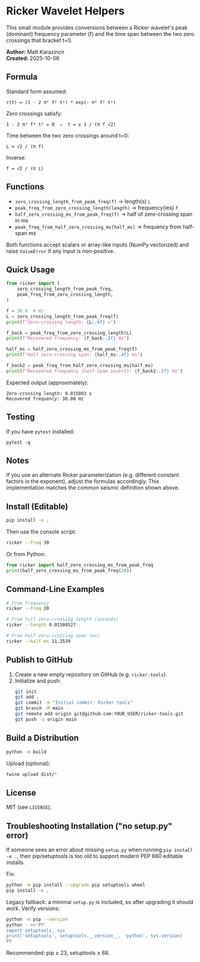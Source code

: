 # Ricker Wavelet Helpers

This small module provides conversions between a Ricker wavelet's peak (dominant) frequency parameter \(f\) and the time span between the two zero crossings that bracket t=0.

**Author:** Matt Karazincir  
**Created:** 2025-10-06

## Formula

Standard form assumed:

```
r(t) = (1 - 2 π² f² t²) * exp(- π² f² t²)
```

Zero crossings satisfy:
```
1 - 2 π² f² t² = 0  ⇒  t = ± 1 / (π f √2)
```
Time between the two zero crossings around t=0:
```
L = √2 / (π f)
```
Inverse:
```
f = √2 / (π L)
```

## Functions

- `zero_crossing_length_from_peak_freq(f)` → length(s) `L`
- `peak_freq_from_zero_crossing_length(length)` → frequency(ies) `f`
- `half_zero_crossing_ms_from_peak_freq(f)` → half of zero-crossing span in ms
- `peak_freq_from_half_zero_crossing_ms(half_ms)` → frequency from half-span ms

Both functions accept scalars or array-like inputs (NumPy vectorized) and raise `ValueError` if any input is non-positive.

## Quick Usage

```python
from ricker import (
    zero_crossing_length_from_peak_freq,
    peak_freq_from_zero_crossing_length,
)

f = 30.0  # Hz
L = zero_crossing_length_from_peak_freq(f)
print(f"Zero-crossing length: {L:.6f} s")

f_back = peak_freq_from_zero_crossing_length(L)
print(f"Recovered frequency: {f_back:.2f} Hz")

half_ms = half_zero_crossing_ms_from_peak_freq(f)
print(f"Half zero-crossing span: {half_ms:.4f} ms")

f_back2 = peak_freq_from_half_zero_crossing_ms(half_ms)
print(f"Recovered frequency (half-span invert): {f_back2:.2f} Hz")
```

Expected output (approximately):
```
Zero-crossing length: 0.015003 s
Recovered frequency: 30.00 Hz
```

## Testing

If you have `pytest` installed:
```
pytest -q
```

## Notes

If you use an alternate Ricker parameterization (e.g. different constant factors in the exponent), adjust the formulas accordingly. This implementation matches the common seismic definition shown above.

## Install (Editable)

```bash
pip install -e .
```

Then use the console script:

```bash
ricker --freq 30
```

Or from Python:

```python
from ricker import half_zero_crossing_ms_from_peak_freq
print(half_zero_crossing_ms_from_peak_freq(20))
```

## Command-Line Examples

```bash
# From frequency
ricker --freq 20

# From full zero-crossing length (seconds)
ricker --length 0.01500527

# From half zero-crossing span (ms)
ricker --half-ms 11.2539
```

## Publish to GitHub

1. Create a new empty repository on GitHub (e.g. `ricker-tools`).
2. Initialize and push:
    ```bash
    git init
    git add .
    git commit -m "Initial commit: Ricker tools"
    git branch -M main
    git remote add origin git@github.com:YOUR_USER/ricker-tools.git
    git push -u origin main
    ```

## Build a Distribution

```bash
python -m build
```

Upload (optional):
```bash
twine upload dist/*
```

## License

MIT (see `LICENSE`).

## Troubleshooting Installation ("no setup.py" error)

If someone sees an error about missing `setup.py` when running `pip install -e .`,
their pip/setuptools is too old to support modern PEP 660 editable installs.

Fix:

```bash
python -m pip install --upgrade pip setuptools wheel
pip install -e .
```

Legacy fallback: a minimal `setup.py` is included, so after upgrading it should work.
Verify versions:

```bash
python -m pip --version
python - <<'PY'
import setuptools, sys
print('setuptools', setuptools.__version__, 'python', sys.version)
PY
```

Recommended: pip ≥ 23, setuptools ≥ 68.
